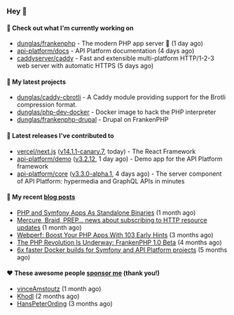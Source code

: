 ### Hey 👋

#### 👷 Check out what I'm currently working on

- [dunglas/frankenphp](https://github.com/dunglas/frankenphp) - The modern PHP app server 🧟 (1 day ago)
- [api-platform/docs](https://github.com/api-platform/docs) - API Platform documentation (4 days ago)
- [caddyserver/caddy](https://github.com/caddyserver/caddy) - Fast and extensible multi-platform HTTP/1-2-3 web server with automatic HTTPS (5 days ago)

#### 🌱 My latest projects

- [dunglas/caddy-cbrotli](https://github.com/dunglas/caddy-cbrotli) - A Caddy module providing support for the Brotli compression format.
- [dunglas/php-dev-docker](https://github.com/dunglas/php-dev-docker) - Docker image to hack the PHP interpreter
- [dunglas/frankenphp-drupal](https://github.com/dunglas/frankenphp-drupal) - Drupal on FrankenPHP

#### 🔭 Latest releases I've contributed to

- [vercel/next.js](https://github.com/vercel/next.js) ([v14.1.1-canary.7](https://github.com/vercel/next.js/releases/tag/v14.1.1-canary.7), today) - The React Framework
- [api-platform/demo](https://github.com/api-platform/demo) ([v3.2.12](https://github.com/api-platform/demo/releases/tag/v3.2.12), 1 day ago) - Demo app for the API Platform framework
- [api-platform/core](https://github.com/api-platform/core) ([v3.3.0-alpha.1](https://github.com/api-platform/core/releases/tag/v3.3.0-alpha.1), 4 days ago) - The server component of API Platform: hypermedia and GraphQL APIs in minutes

#### 📜 My recent [blog posts](https://dunglas.fr)

- [PHP and Symfony Apps As Standalone Binaries](https://dunglas.dev/2023/12/php-and-symfony-apps-as-standalone-binaries/) (1 month ago)
- [Mercure, Braid, PREP… news about subscribing to HTTP resource updates](https://dunglas.dev/2023/11/mercure-braid-prep-news-about-subscribing-to-http-resource-updates/) (1 month ago)
- [Webperf: Boost Your PHP Apps With 103 Early Hints](https://dunglas.dev/2023/10/webperf-boost-your-php-apps-with-103-early-hints/) (3 months ago)
- [The PHP Revolution Is Underway: FrankenPHP 1.0 Beta](https://dunglas.dev/2023/09/the-php-revolution-is-underway-frankenphp-1-0-beta/) (4 months ago)
- [6x faster Docker builds for Symfony and API Platform projects](https://dunglas.dev/2023/08/6x-faster-docker-builds-for-symfony-and-api-platform-projects/) (5 months ago)

#### ❤️ These awesome people [sponsor me](https://github.com/sponsors/dunglas) (thank you!)

- [vinceAmstoutz](https://github.com/vinceAmstoutz) (1 month ago)
- [Khodl](https://github.com/Khodl) (2 months ago)
- [HansPeterOrding](https://github.com/HansPeterOrding) (3 months ago)
